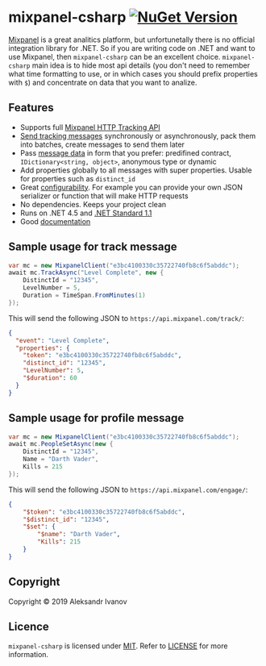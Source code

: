# mixpanel-csharp [![NuGet Version](http://img.shields.io/nuget/v/mixpanel-csharp.svg?style=flat)](https://www.nuget.org/packages/mixpanel-csharp/)
[Mixpanel](https://mixpanel.com/) is a great analitics platform, but unfortunetally there is no official integration library for .NET. So if you are writing code on .NET and want to use Mixpanel, then ```mixpanel-csharp``` can be an excellent choice. ```mixpanel-csharp``` main idea is to hide most api details (you don't need to remember what time formatting to use, or in which cases you should prefix properties with ```$```) and concentrate on data that you want to analize.

## Features
- Supports full [Mixpanel HTTP Tracking API](https://mixpanel.com/help/reference/http)
- [Send tracking messages](https://github.com/eealeivan/mixpanel-csharp/wiki/Sending-messages) synchronously or asynchronously, pack them into batches, create messages to send them later
- Pass [message data](https://github.com/eealeivan/mixpanel-csharp/wiki/Message-data) in form that you prefer: predifined contract,  `IDictionary<string, object>`, anonymous type or dynamic
- Add properties globally to all messages with super properties. Usable for properties such as `distinct_id`
- Great [configurability](https://github.com/eealeivan/mixpanel-csharp/wiki/Configuration). For example you can provide your own JSON serializer or function that will make HTTP requests
- No dependencies. Keeps your project clean
- Runs on .NET 4.5 and [.NET Standard 1.1](https://docs.microsoft.com/en-us/dotnet/standard/net-standard)
- Good [documentation](https://github.com/eealeivan/mixpanel-csharp/wiki)

## Sample usage for track message
```csharp
var mc = new MixpanelClient("e3bc4100330c35722740fb8c6f5abddc");
await mc.TrackAsync("Level Complete", new {
    DistinctId = "12345",
    LevelNumber = 5,
    Duration = TimeSpan.FromMinutes(1)
});
```
This will send the following JSON to `https://api.mixpanel.com/track/`:
```json
{
  "event": "Level Complete",
  "properties": {
    "token": "e3bc4100330c35722740fb8c6f5abddc",
    "distinct_id": "12345",
    "LevelNumber": 5,
    "$duration": 60
  }
}
```

## Sample usage for profile message
```csharp
var mc = new MixpanelClient("e3bc4100330c35722740fb8c6f5abddc");
await mc.PeopleSetAsync(new {
    DistinctId = "12345",   
    Name = "Darth Vader",    
    Kills = 215
});
```
This will send the following JSON to `https://api.mixpanel.com/engage/`:
```json
{
    "$token": "e3bc4100330c35722740fb8c6f5abddc",
    "$distinct_id": "12345",    
    "$set": {       
        "$name": "Darth Vader",      
        "Kills": 215
    }
}
```

## Copyright
Copyright © 2019 Aleksandr Ivanov

## Licence
```mixpanel-csharp``` is licensed under [MIT](http://www.opensource.org/licenses/mit-license.php). Refer to [LICENSE](https://github.com/eealeivan/mixpanel-csharp/blob/master/LICENSE) for more information.

